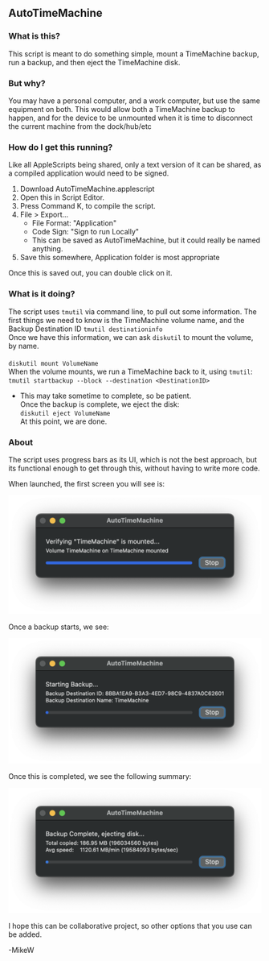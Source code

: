 ## AutoTimeMachine

### What is this?
This script is meant to do something simple, mount a TimeMachine backup, run a backup, and then eject the TimeMachine disk.

### But why?

You may have a personal computer, and a work computer, but use the same equipment on both.  This would allow both a TimeMachine backup to happen, and for the device to be unmounted when it is time to disconnect the current machine from the dock/hub/etc

### How do I get this running?

Like all AppleScripts being shared, only a text version of it can be shared, as a compiled application would need to be signed.
1. Download AutoTimeMachine.applescript
2. Open this in Script Editor.
3. Press Command K, to compile the script.
4. File > Export...
   * File Format: "Application"
   * Code Sign: "Sign to run Locally"
   * This can be saved as AutoTimeMachine, but it could really be named anything.
5. Save this somewhere, Application folder is most appropriate

Once this is saved out, you can double click on it.

### What is it doing?

The script uses `tmutil` via command line, to pull out some information.  The first things we need to know is the TimeMachine volume name, and the Backup Destination ID
`tmutil destinationinfo`<br>
Once we have this information, we can ask `diskutil` to mount the volume, by name.<br>  
`diskutil mount VolumeName`<br>
When the volume mounts, we run a TimeMachine back to it, using `tmutil`:<br>
`tmutil startbackup --block --destination <DestinationID>`<br>
* This may take sometime to complete, so be patient.<br>
Once the backup is complete, we eject the disk:<br>
`diskutil eject VolumeName`<br>
At this point, we are done.

### About

The script uses progress bars as its UI, which is not the best approach, but its functional enough to get through this, without having to write more code.

When launched, the first screen you will see is:

![Backup Run](backup_run.png)

Once a backup starts, we see:

![Backup Started](backup_started.png)

Once this is completed, we see the following summary:

![Backup Run](backup_complete.png)


I hope this can be collaborative project, so other options that you use can be added.

-MikeW
